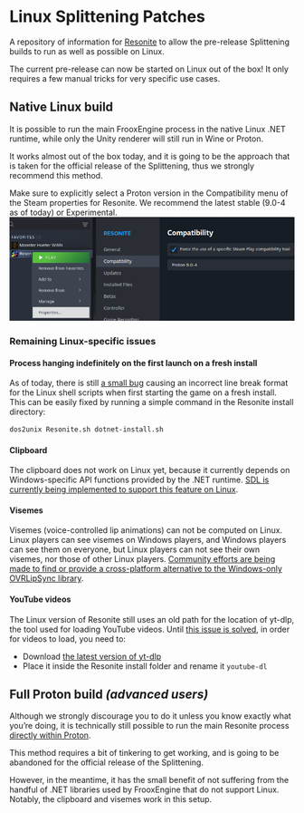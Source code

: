 # Linux Splittening Patches

A repository of information for [Resonite](https://resonite.com/) to allow the pre-release Splittening builds to run as well as possible on Linux.

The current pre-release can now be started on Linux out of the box! It only requires a few manual tricks for very specific use cases.

## Native Linux build

It is possible to run the main FrooxEngine process in the native Linux .NET runtime, while only the Unity renderer will still run in Wine or Proton.

It works almost out of the box today, and it is going to be the approach that is taken for the official release of the Splittening, thus we strongly recommend this method.

Make sure to explicitly select a Proton version in the Compatibility menu of the Steam properties for Resonite. We recommend the latest stable (9.0-4 as of today) or Experimental.
![Steam Library > Resonite > Right click > Properties > Compatibility > Force the use of a specific Steam Play compatibility tool > Select a Proton version of your choice](docs/Proton%20compatibility%20tool.png)

### Remaining Linux-specific issues

#### Process hanging indefinitely on the first launch on a fresh install

As of today, there is still [a small bug](https://github.com/Yellow-Dog-Man/Resonite-Issues/issues/5154) causing an incorrect line break format for the Linux shell scripts when first starting the game on a fresh install.
This can be easily fixed by running a simple command in the Resonite install directory:
```sh
dos2unix Resonite.sh dotnet-install.sh
```

#### Clipboard
The clipboard does not work on Linux yet, because it currently depends on Windows-specific API functions provided by the .NET runtime.
[SDL is currently being implemented to support this feature on Linux](https://github.com/Yellow-Dog-Man/Resonite-Issues/issues/4974).

#### Visemes
Visemes (voice-controlled lip animations) can not be computed on Linux.
Linux players can see visemes on Windows players, and Windows players can see them on everyone, but Linux players can not see their own visemes, nor those of other Linux players.
[Community efforts are being made to find or provide a cross-platform alternative to the Windows-only OVRLipSync library](https://github.com/Yellow-Dog-Man/Resonite-Issues/issues/5151).

#### YouTube videos
The Linux version of Resonite still uses an old path for the location of yt-dlp, the tool used for loading YouTube videos.
Until [this issue is solved](https://github.com/Yellow-Dog-Man/Resonite-Issues/issues/4998), in order for videos to load, you need to:
- Download [the latest version of yt-dlp](https://github.com/yt-dlp/yt-dlp-nightly-builds/releases/latest/download/yt-dlp)
- Place it inside the Resonite install folder and rename it `youtube-dl`


## Full Proton build *(advanced users)*

Although we strongly discourage you to do it unless you know exactly what you’re doing, it is technically still possible to run the main Resonite process [directly within Proton](docs/FullProton.md).

This method requires a bit of tinkering to get working, and is going to be abandoned for the official release of the Splittening.

However, in the meantime, it has the small benefit of not suffering from the handful of .NET libraries used by FrooxEngine that do not support Linux. Notably, the clipboard and visemes work in this setup.
